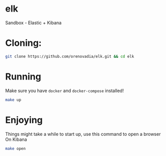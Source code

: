 # elk
Sandbox - Elastic + Kibana 

# Cloning:
```bash
git clone https://github.com/orenovadia/elk.git && cd elk
```

# Running
Make sure you have `docker` and `docker-compose` installed!

```bash
make up
```

# Enjoying
Things might take a while to start up, use this command to open a browser 
On Kibana

```bash
make open
```

